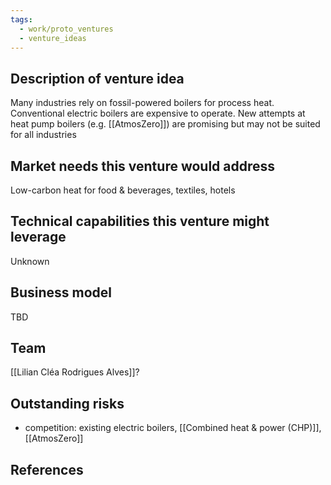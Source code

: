 ```yaml
---
tags:
  - work/proto_ventures
  - venture_ideas
---
```


## Description of venture idea
Many industries rely on fossil-powered boilers for process heat. Conventional electric boilers are expensive to operate. New attempts at heat pump boilers (e.g. [[AtmosZero]]) are promising but may not be suited for all industries

## Market needs this venture would address
Low-carbon heat for food & beverages, textiles, hotels

## Technical capabilities this venture might leverage

Unknown
## Business model
TBD

## Team
[[Lilian Cléa Rodrigues Alves]]?

## Outstanding risks
- competition: existing electric boilers, [[Combined heat & power (CHP)]], [[AtmosZero]]

## References
